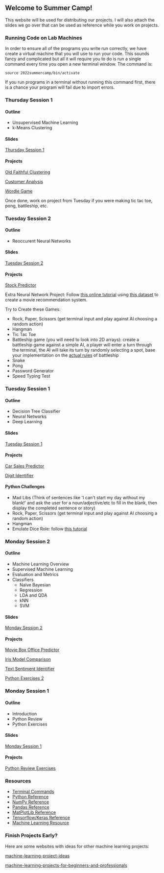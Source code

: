 ## Welcome to Summer Camp!

This website will be used for distributing our projects. I will also attach the slides we go over that can be used as reference while you work on projects.

### Running Code on Lab Machines
In order to ensure all of the programs you write run correctly, we have create a virtual machine that you will use to run your code. This sounds fancy and complicated but all it will require you to do is run a single command every time you open a new terminal window. The command is:

```
source 2022summercamp/bin/activate
```

If you run programs in a terminal without running this command first, there is a chance your program will fail due to import errors.


<!-- ### Friday Session

#### Outline
- Create Presentation
- Presentation Runthrough

What to include in your presentation slide(s):
- Describe the task
    - What was in the dataset?
    - What was the goal?
- What machine learning concepts/tools did you use to complete the process?
- What were the results?
    - Include pictures of graphs and/or terminal output
    - Metrics calculated


Each table will present as a group.
Here are the group numbers:

```
|--------------------------------|
|             Front              |
|                                |
|    (2)            (1)          |
|                            (8) |
|    (3)            (4)          |
|                            (7) |
|    (5)            (6)          |
|                                |
|--door--------------------------|
```

Group 1: [Customer Analysis](https://kansas-my.sharepoint.com/:p:/g/personal/a035d579_home_ku_edu/EdIEtR3Nr6tOr487x-cQYykBj-9Ij7SVSTfOtToXFQ9kng?e=qHY2MK)

Group 2: [Iris Model Comparison](https://kansas-my.sharepoint.com/:p:/g/personal/a035d579_home_ku_edu/EaGKlAv16QtJhbKaC_6n52gBBYth5NQk3EwwdXDtwQT5zQ?e=alrvF1)

Group 3: [Stock Predictor](https://kansas-my.sharepoint.com/:p:/g/personal/a035d579_home_ku_edu/Ecl4KiK-QT1GvwHgmNZB0sABB4AP6ZfJdxQIirc-QHh1aw?e=IqzFCM)

Group 4: [Digit Identifier](https://kansas-my.sharepoint.com/:p:/g/personal/a035d579_home_ku_edu/EZZYtaIRSWFLtrupOHlgUygBJQZ-pGpXxzKcagRThOd22Q?e=bZ29UG)

Group 5: [Old Faithful](https://kansas-my.sharepoint.com/:p:/g/personal/a035d579_home_ku_edu/EZZ_pefRu9ZGjetEpELBVHoBbwILvt198kThsU_Cqo2GMQ?e=1dkLL5)

Group 6: [Car Sales Predictor](https://kansas-my.sharepoint.com/:p:/g/personal/a035d579_home_ku_edu/EVEvM7ptvYZKr0N8gCPesqYB_-qvbm_1v1SCOwCRdiYczQ?e=NQ3Vom)

Group 7: [Tic Tac Toe](https://kansas-my.sharepoint.com/:p:/g/personal/a035d579_home_ku_edu/ER_EJcpsEEpPrKyHjLeW0OIBB1GDF104U8Si4MrlBZiQWA?e=ykr2FX)

Group 8: [Box Office Predictor](https://kansas-my.sharepoint.com/:p:/g/personal/a035d579_home_ku_edu/Ef-XugFzUr1PkXh9t-r_nBsBWk5VIBinfhE9rG0IfOEcAg?e=nFJzEF)

Cooper: [Gridworld](https://kansas-my.sharepoint.com/:p:/g/personal/a035d579_home_ku_edu/EXdVGJr4UdFIoSlIB1yPazkB9V2yMN-QfdARCqC6Bdq6ew?e=Z00aMt)

Mad Libs, Wordle, Pong, Number Guessing: [Python Side Projects](https://kansas-my.sharepoint.com/:f:/g/personal/a035d579_home_ku_edu/EjOPUJYbBkpJlGeRpk2UJToBEe8UAdzA-PrfjH6Zg2vrhg?e=Nqi8tS)



### Thursday Session 2

#### Outline
- Reinforcement Learning
- Q-Learning

#### Slides

[Thursday Session 2](/slides/CampTh2.pptx)

#### Projects

[Tic Tac Toe](/tic-tac-toe.md)

[Gridworld](/gridworld.md)

-->
### Thursday Session 1

#### Outline
- Unsupervised Machine Learning
- k-Means Clustering

#### Slides

[Thursday Session 1](/slides/CampTh1.pptx)

#### Projects

[Old Faithful Clustering](/oldfaithful.md)

[Customer Analysis](/customer-analysis.md)

[Wordle Game](/wordgame.md)

Once done, work on project from Tuesday if you were making tic tac toe, pong, battleship, etc.


### Tuesday Session 2

#### Outline
- Reoccurent Neural Networks

#### Slides
[Tuesday Session 2](/slides/CampTu2.pptx)

#### Projects

[Stock Predictor](/stock-predictor.md)

Extra Neural Network Project: Follow [this online tutorial](https://www.analyticsvidhya.com/blog/2021/05/movie-recommendations-using-keras-recommender-systems/) using [this dataset](/datasets/data.csv) to create a movie recommendation system.

Try to Create these Games:
- Rock, Paper, Scissors (get terminal input and play against AI choosing a random action)
- Hangman
- Tic Tac Toe
- Battleship game (you will need to look into 2D arrays): create a battleship game against a simple AI, a player will enter a turn through the terminal, the AI will take its turn by randomly selecting a spot, base your implementation on the [actual rules](https://www.hasbro.com/common/instruct/battleship.pdf) of battleship
- Snake
- Pong
- Password Generator
- Speed Typing Test

### Tuesday Session 1

#### Outline
- Decision Tree Classifier
- Neural Networks
- Deep Learning

#### Slides
[Tuesday Session 1](/slides/CampTu1.pptx)

#### Projects

[Car Sales Predictor](/dt.md)

[Digit Identifier](/digit-identifier.md)

#### Python Challenges

- Mad Libs (Think of sentences like 'I can't start my day without my blank!' and ask the user for a noun/adjective/etc to fill in the blank, then display the completed sentence or story)
- Rock, Paper, Scissors (get terminal input and play against AI choosing a random action)
- Hangman
- Emulate Dice Role: follow [this tutorial](https://realpython.com/python-dice-roll/)


### Monday Session 2

#### Outline

- Machine Learning Overview
- Supervised Machine Learning
- Evaluation and Metrics
- Classifiers
    - Naïve Bayesian
    - Regression
    - LDA and QDA
    - kNN
    - SVM

#### Slides
[Monday Session 2](/slides/CampM2.pptx)

#### Projects
[Movie Box Office Predictor](/box-office.md)

[Iris Model Comparison](/iris.md)

[Text Sentiment Identifier](/text-sentiment.md)

[Python Exercises 2](/MorePython.md)
 

### Monday Session 1

#### Outline
- Introduction
- Python Review
- Python Exercises

#### Slides

[Monday Session 1](/slides/CampM1.pptx)

#### Projects

[Python Review Exercises](/python-review-exercises.md)



### Resources
- [Terminal Commands](https://www.guru99.com/linux-commands-cheat-sheet.html)
- [Python Reference](https://www.w3schools.com/python/)
- [NumPy Reference](https://www.w3schools.com/python/numpy/numpy_intro.asp)
- [Pandas Reference](https://www.w3schools.com/python/pandas/default.asp)
- [MatPlotLib Reference](https://www.w3schools.com/python/matplotlib_pyplot.asp)
- [Tensorflow/Keras Reference](https://www.tutorialspoint.com/tensorflow/tensorflow_keras.htm)
- [Machine Learning Resource](https://machinelearningmastery.com)

### Finish Projects Early?

Here are some websites with ideas for other machine learning projects:

[machine-learning-project-ideas](https://data-flair.training/blogs/machine-learning-project-ideas/)

[machine-learning-projects-for-beginners-and-professionals](https://www.dunebook.com/machine-learning-projects-for-beginners-and-professionals/)
